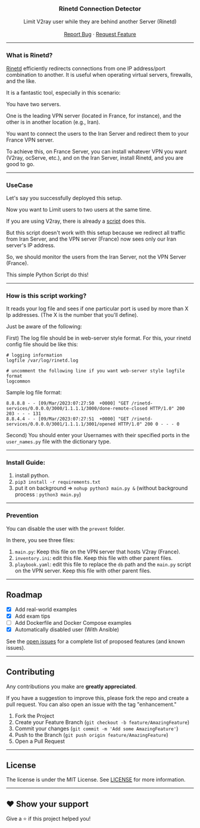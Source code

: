 <!-- PROJECT LOGO -->
<br />
<div align="center">

<h3 align="center">Rinetd Connection Detector</h3>

  <p align="center">
    Limit V2ray user while they are behind another Server (Rinetd)
    <br />
    <br />
    <a href="https://github.com/alifiroozi80/rinet-connection-detector/issues">Report Bug</a>
    ·
    <a href="https://github.com/alifiroozi80/rinet-connection-detector/issues">Request Feature</a>
  </p>
</div>

---

### What is Rinetd?
[Rinetd](https://github.com/samhocevar/rinetd) efficiently redirects connections from one IP address/port combination to another. It is useful when operating virtual servers, firewalls, and the like.

It is a fantastic tool, especially in this scenario:

You have two servers.

One is the leading VPN server (located in France, for instance), and the other is in another location (e.g., Iran).

You want to connect the users to the Iran Server and redirect them to your France VPN server.

To achieve this, on France Server, you can install whatever VPN you want (V2ray, ocServe, etc.), and on the Iran Server, install Rinetd, and you are good to go.

---

### UseCase
Let's say you successfully deployed this setup.

Now you want to Limit users to two users at the same time.

If you are using V2ray, there is already a [script](https://github.com/net-pioneer/v2ray-connection-limiter/blob/main/main.py) does this.

But this script doesn't work with this setup because we redirect all traffic from Iran Server, and the VPN server (France) now sees only our Iran server's IP address.

So, we should monitor the users from the Iran Server, not the VPN Server (France).

This simple Python Script do this!

---

### How is this script working?

It reads your log file and sees if one particular port is used by more than X Ip addresses. (The X is the number that you'll define).

Just be aware of the following:

First) The log file should be in web-server style format.
For this, your rinetd config file should be like this:

```shell
# logging information
logfile /var/log/rinetd.log

# uncomment the following line if you want web-server style logfile format
logcommon
```

Sample log file format:

```shell
8.8.8.8 - - [09/Mar/2023:07:27:50  +0000] "GET /rinetd-services/0.0.0.0/3000/1.1.1.1/3000/done-remote-closed HTTP/1.0" 200 203 - - - 131
8.8.4.4 - - [09/Mar/2023:07:27:51  +0000] "GET /rinetd-services/0.0.0.0/3001/1.1.1.1/3001/opened HTTP/1.0" 200 0 - - - 0
```

Second) You should enter your Usernames with their specified ports in the `user_names.py` file with the dictionary type.

---

### Install Guide:
1) install python.
2) `pip3 install -r requirements.txt`
3) put it on background => `nohup python3 main.py &` (without background process : `python3 main.py`)

---

### Prevention

You can disable the user with the `prevent` folder.

In there, you see three files: 
1) `main.py`: Keep this file on the VPN server that hosts V2ray (France).
2) `inventory.ini`: edit this file. Keep this file with other parent files.
3) `playbook.yaml`: edit this file to replace the `db` path and the `main.py` script on the  VPN server. Keep this file with other parent files.

---

<!-- ROADMAP -->

## Roadmap

- [x] Add real-world examples
- [x] Add exam tips
- [ ] Add Dockerfile and Docker Compose examples
- [x] Automatically disabled user (With Ansible)

See the [open issues](https://github.com/alifiroozi80/rinet-connection-detector/issues) for a complete list of proposed features (and known
issues).

---

<!-- CONTRIBUTING -->

## Contributing

Any contributions you make are **greatly appreciated**.

If you have a suggestion to improve this, please fork the repo and create a pull request. You can also open an issue
with the tag "enhancement."

1) Fork the Project
2) Create your Feature Branch (`git checkout -b feature/AmazingFeature`)
3) Commit your changes (`git commit -m 'Add some AmazingFeature'`)
4) Push to the Branch (`git push origin feature/AmazingFeature`)
5) Open a Pull Request

---

<!-- LICENSE -->

## License

The license is under the MIT License. See [LICENSE](https://github.com/alifiroozi80/rinet-connection-detector/blob/main/LICENSE) for more
information.

---

## ❤ Show your support

Give a ⭐️ if this project helped you!
